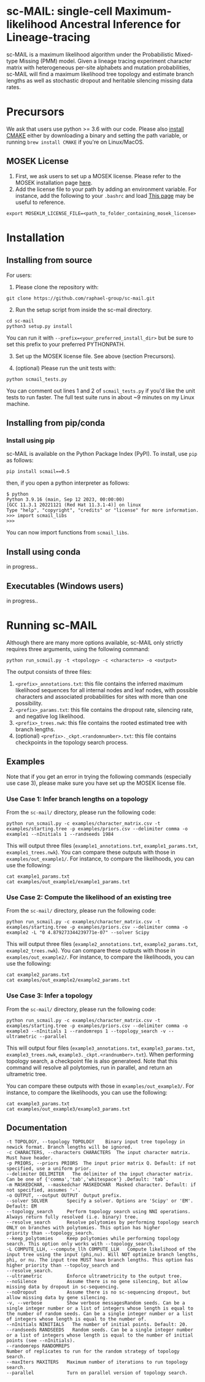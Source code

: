 # sc-MAIL: single-cell Maximum-likelihood Ancestral Inference for Lineage-tracing

sc-MAIL is a maximum likelihood algorithm under the Probabilistic Mixed-type Missing (PMM) model. Given a lineage tracing experiment character matrix with heterogeneous per-site alphabets and mutation probabilities, sc-MAIL will find a maximum likelihood tree topology and estimate branch lengths as well as stochastic dropout and heritable silencing missing data rates. 

# Precursors

We ask that users use python >= 3.6 with our code. Please also [install CMAKE](https://cmake.org/download/) either by downloading a binary and setting the path variable, or running `brew install CMAKE` if you're on Linux/MacOS.


## MOSEK License
1. First, we ask users to set up a MOSEK license. Please refer to the MOSEK installation page [here](https://www.mosek.com/products/academic-licenses/).
2. Add the license file to your path by adding an environment variable. For instance, add the following to your `.bashrc` and load [This page](https://docs.mosek.com/latest/licensing/client-setup.html) may be useful to reference.


```
export MOSEKLM_LICENSE_FILE=<path_to_folder_containing_mosek_license>
```

# Installation

## Installing from source

For users:

1. Please clone the repository with:

```
git clone https://github.com/raphael-group/sc-mail.git
```

2. Run the setup script from inside the sc-mail directory. 
```
cd sc-mail
python3 setup.py install 
```
You can run it with `--prefix=<your_preferred_install_dir>` but be sure to set this prefix to your preferred PYTHONPATH.

3. Set up the MOSEK license file. See above (section Precursors).

4. (optional) Please run the unit tests with:

```
python scmail_tests.py
```
You can comment out lines 1 and 2 of `scmail_tests.py` if you'd like the unit tests to run faster. The full test suite runs in about ~9 minutes on my Linux machine.

## Installing from pip/conda

### Install using pip

sc-MAIL is available on the Python Package Index (PyPI). To install, use `pip` as follows:
```
pip install scmail==0.5
```
then, if you open a python interpreter as follows:

```
$ python
Python 3.9.16 (main, Sep 12 2023, 00:00:00)
[GCC 11.3.1 20221121 (Red Hat 11.3.1-4)] on linux
Type "help", "copyright", "credits" or "license" for more information.
>>> import scmail_libs
>>>
```

You can now import functions from `scmail_libs`.

## Install using conda

in progress..

## Executables (Windows users)

in progress..

# Running sc-MAIL

Although there are many more options available, sc-MAIL only strictly requires three arguments, using the following command:
```
python run_scmail.py -t <topology> -c <characters> -o <output> 
```

The output consists of three files: 

1. `<prefix>_annotations.txt`: this file contains the inferred maximum likelihood sequences for all internal nodes and leaf nodes, with possible characters and associated probabilities for sites with more than one possibility.
2. `<prefix>_params.txt`: this file contains the dropout rate, silencing rate, and negative log likelihood.
3. `<prefix>_trees.nwk`: this file contains the rooted estimated tree with branch lengths.
4. (optional) `<prefix>._ckpt.<randomnumber>.txt`: this file contains checkpoints in the topology search process.


## Examples

Note that if you get an error in trying the following commands (especially use case 3), please make sure you have set up the MOSEK license file.

### Use Case 1: Infer branch lengths on a topology

From the `sc-mail/` directory, please run the following code:
```
python run_scmail.py -c examples/character_matrix.csv -t examples/starting.tree -p examples/priors.csv --delimiter comma -o example1 --nInitials 1 --randseeds 1984
```

This will output three files (`example1_annotations.txt`, `example1_params.txt`, `example1_trees.nwk`). You can compare these outputs with those in `examples/out_example1/`. For instance, to compare the likelihoods, you can use the following:
```
cat example1_params.txt
cat examples/out_example1/example1_params.txt
```

### Use Case 2: Compute the likelihood of an existing tree

From the `sc-mail/` directory, please run the following code:
```
python run_scmail.py -c examples/character_matrix.csv -t examples/starting.tree -p examples/priors.csv --delimiter comma -o example2 -L "0 4.879273344239771e-07" --solver Scipy
```

This will output three files (`example2_annotations.txt`, `example2_params.txt`, `example2_trees.nwk`). You can compare these outputs with those in `examples/out_example2/`. For instance, to compare the likelihoods, you can use the following:
```
cat example2_params.txt
cat examples/out_example2/example2_params.txt
```

### Use Case 3: Infer a topology

From the `sc-mail/` directory, please run the following code:
```
python run_scmail.py -c examples/character_matrix.csv -t examples/starting.tree -p examples/priors.csv --delimiter comma -o example3 --nInitials 1 --randomreps 1 --topology_search -v --ultrametric --parallel
```

This will output four files (`example3_annotations.txt`, `example3_params.txt`, `example3_trees.nwk`, `example3._ckpt.<randnumber>.txt`). When performing topology search, a checkpoint file is also generateed. Note that this command will resolve all polytomies, run in parallel, and return an ultrametric tree.

You can compare these outputs with those in `examples/out_example3/`. For instance, to compare the likelihoods, you can use the following:
```
cat example3_params.txt
cat examples/out_example3/example3_params.txt
```


## Documentation


```
-t TOPOLOGY, --topology TOPOLOGY    Binary input tree topology in newick format. Branch lengths will be ignored.
-c CHARACTERS, --characters CHARACTERS  The input character matrix. Must have header.
-p PRIORS, --priors PRIORS  The input prior matrix Q. Default: if not specified, use a uniform prior.
--delimiter DELIMITER   The delimiter of the input character matrix. Can be one of {'comma','tab','whitespace'} .Default: 'tab'.
-m MASKEDCHAR, --maskedchar MASKEDCHAR  Masked character. Default: if not specified, assumes '-'.
-o OUTPUT, --output OUTPUT  Output prefix.
--solver SOLVER       Specify a solver. Options are 'Scipy' or 'EM'. Default: EM
--topology_search     Perform topology search using NNI operations. Always return fully resolved (i.e. binary) tree.
--resolve_search      Resolve polytomies by performing topology search ONLY on branches with polytomies. This option has higher
priority than --topology_search.
--keep_polytomies     Keep polytomies while performing topology search. This option only works with --topology_search.
-L COMPUTE_LLH, --compute_llh COMPUTE_LLH   Compute likelihood of the input tree using the input (phi,nu). Will NOT optimize branch lengths, phi, or nu. The input tree MUST have branch lengths. This option has higher priority than --topoloy_search and
--resolve_search.
--ultrametric         Enforce ultrametricity to the output tree.
--noSilence           Assume there is no gene silencing, but allow missing data by dropout in sc-sequencing.
--noDropout           Assume there is no sc-sequencing dropout, but allow missing data by gene silencing.
-v, --verbose         Show verbose messagesRandom seeds. Can be a single integer number or a list of integers whose length is equal to the number of random seeds. Can be a single integer number or a list of integers whose length is equal to the number of.
--nInitials NINITIALS   The number of initial points. Default: 20.
--randseeds RANDSEEDS   Random seeds. Can be a single integer number or a list of integers whose length is equal to the number of initial points (see --nInitials).
--randomreps RANDOMREPS
Number of replicates to run for the random strategy of topology search.
--maxIters MAXITERS   Maximum number of iterations to run topology search.
--parallel            Turn on parallel version of topology search.
```

